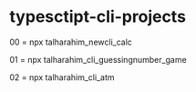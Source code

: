 # typesctipt-cli-projects
 
00 = npx talharahim_newcli_calc

01 = npx talharahim_cli_guessingnumber_game

02 = npx talharahim_cli_atm
